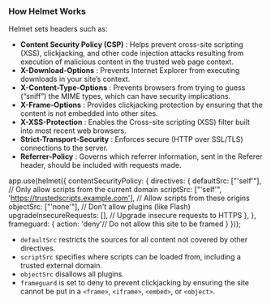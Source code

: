 ### How Helmet Works

Helmet sets headers such as:

- **Content Security Policy (CSP)** : Helps prevent cross-site scripting (XSS), clickjacking, and other code injection attacks resulting from execution of malicious content in the trusted web page context.
- **X-Download-Options** : Prevents Internet Explorer from executing downloads in your site’s context.
- **X-Content-Type-Options** : Prevents browsers from trying to guess (“sniff”) the MIME types, which can have security implications.
- **X-Frame-Options** : Provides clickjacking protection by ensuring that the content is not embedded into other sites.
- **X-XSS-Protection** : Enables the Cross-site scripting (XSS) filter built into most recent web browsers.
- **Strict-Transport-Security** : Enforces secure (HTTP over SSL/TLS) connections to the server.
- **Referrer-Policy** : Governs which referrer information, sent in the Referer header, should be included with requests made.

app.use(helmet({
contentSecurityPolicy: {
directives: {
defaultSrc: ["'self'"], // Only allow scripts from the current domain
scriptSrc: ["'self'", 'https://trustedscripts.example.com'], // Allow scripts from these origins
objectSrc: ["'none'"], // Don't allow plugins (like Flash)
upgradeInsecureRequests: [], // Upgrade insecure requests to HTTPS
},
},
frameguard: {
action: 'deny'// Do not allow this site to be framed
}
}));

- `defaultSrc` restricts the sources for all content not covered by other directives.
- `scriptSrc` specifies where scripts can be loaded from, including a trusted external domain.
- `objectSrc` disallows all plugins.
- `frameguard` is set to deny to prevent clickjacking by ensuring the site cannot be put in a `<frame>`, `<iframe>`, `<embed>`, or `<object>`.
